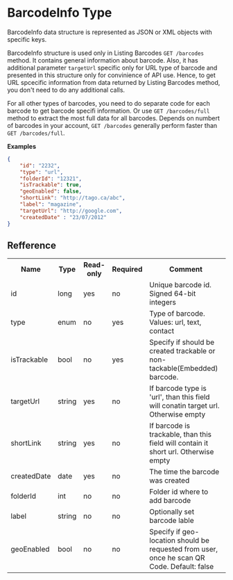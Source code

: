 BarcodeInfo Type
========

BarcodeInfo data structure is represented as JSON or XML objects with specific keys. 

BarcodeInfo structure is used only in Listing Barcodes `GET /barcodes` method.
It contains general information about barcode. Also, it has additional parameter `targetUrl` specific only for URL type of barcode and presented in this structure only for convinience of API use. Hence, to get URL spcecific information from data returned by Listing Barcodes method, you don't need to do any additional calls. 

For all other types of barcodes, you need to do separate code for each barcode to get barcode specifi information. Or use `GET /barcodes/full` method to extract the most full data for all barcodes. Depends on numbert of barcodes in your account, `GET /barcodes` generally perform faster than `GET /barcodes/full`.

**Examples**

```json
{
    "id": "2232",
    "type": "url", 
    "folderId": "12321",
    "isTrackable": true,
    "geoEnabled": false,
    "shortLink": "http://tago.ca/abc",
    "label": "magazine",
    "targetUrl": "http://google.com",
    "createdDate" : "23/07/2012"
}
```

Refference
----

<table>
    <tr>
      <th>Name</th>
      <th>Type</th>
      <th>Read-only</th>
      <th>Required</th>
      <th>Comment</th>
    </tr>
    <tr>
        <td>id</td>
        <td>long</td>
        <td>yes</td>
        <td>no</td>
        <td>Unique barcode id. Signed 64-bit integers</td>
    </tr>
    <tr>
        <td>type</td>
        <td>enum</td>
        <td>no</td>
        <td>yes</td>
        <td>Type of barcode. Values: url, text, contact</td>
    </tr>
    <tr>
        <td>isTrackable</td>
        <td>bool</td>
        <td>no</td>
        <td>yes</td>
        <td>Specify if should be created trackable or non-tackable(Embedded) barcode.</td>
    </tr>
    <tr>
        <td>targetUrl</td>
        <td>string</td>
        <td>yes</td>
        <td>no</td>
        <td>If barcode type is 'url', than this field will conatin target url. Otherwise empty</td>
    </tr>
    <tr>
        <td>shortLink</td>
        <td>string</td>
        <td>yes</td>
        <td>no</td>
        <td>If barcode is trackable, than this field will contain it short url. Otherwise empty</td>
    </tr>
    <tr>
        <td>createdDate</td>
        <td>date</td>
        <td>yes</td>
        <td>no</td>
        <td>The time the barcode was created</td>
    </tr>
    <tr>
        <td>folderId</td>
        <td>int</td>
        <td>no</td>
        <td>no</td>
        <td>Folder id where to add barcode</td>
    </tr>
    <tr>
        <td>label</td>
        <td>string</td>
        <td>no</td>
        <td>no</td>
        <td>Optionally set barcode lable</td>
    </tr>
    <tr>
        <td>geoEnabled</td>
        <td>bool</td>
        <td>no</td>
        <td>no</td>
        <td>Specify if geo-location should be requested from user, once he scan QR Code. Default: false</td>
    </tr>
</table>
<br />



